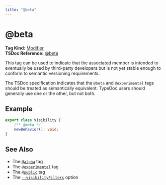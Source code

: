 ```yaml
---
title: "@beta"
---
```


# @beta

**Tag Kind:** [Modifier](../tags.md#Modifier-Tags) <br>
**TSDoc Reference:** [@beta](https://tsdoc.org/pages/tags/beta/)

This tag can be used to indicate that the associated member is intended to eventually be used by third-party
developers but is not yet stable enough to conform to semantic versioning requirements.

The TSDoc specification indicates that the `@beta` and `@experimental` tags should be treated as semantically
equivalent. TypeDoc users should generally use one or the other, but not both.

## Example

```ts
export class Visibility {
    /** @beta */
    newBehavior(): void;
}
```

## See Also

-   The [`@alpha`](alpha.md) tag
-   The [`@experimental`](experimental.md) tag
-   The [`@public`](public.md) tag
-   The [`--visibilityFilters`](../options/output.md#visibilityFilters) option
